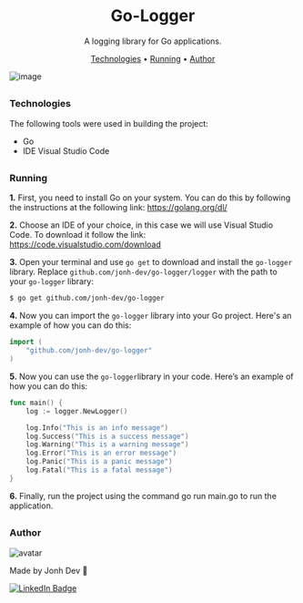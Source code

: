 <h1 align="center"> Go-Logger </h1>

<p align="center">A logging library for Go applications.</p>

<p align="center">
 <a href="#technologies">Technologies</a> •
 <a href="#running">Running</a> •
 <a href="#author">Author</a>
</p>

![image](https://github.com/jonh-dev/go-logger/assets/101439670/1c8a636c-a580-4b47-9b55-9739442b48df)

##

### Technologies

The following tools were used in building the project:

- Go
- IDE Visual Studio Code

##

### Running

**1.** First, you need to install Go on your system. You can do this by following the instructions at the following link: https://golang.org/dl/

**2.** Choose an IDE of your choice, in this case we will use Visual Studio Code. To download it follow the link: https://code.visualstudio.com/download

**3.** Open your terminal and use `go get` to download and install the `go-logger` library. Replace `github.com/jonh-dev/go-logger/logger` with the path to your `go-logger` library:

```bash
$ go get github.com/jonh-dev/go-logger
```

**4.** Now you can import the `go-logger` library into your Go project. Here's an example of how you can do this:

```go
import (
    "github.com/jonh-dev/go-logger"
)
```

**5.** Now you can use the `go-logger`library in your code. Here’s an example of how you can do this:

```go
func main() {
    log := logger.NewLogger()

    log.Info("This is an info message")
    log.Success("This is a success message")
    log.Warning("This is a warning message")
    log.Error("This is an error message")
    log.Panic("This is a panic message")
    log.Fatal("This is a fatal message")
}
```

**6.** Finally, run the project using the command go run main.go to run the application.

##

### Author

![avatar](https://user-images.githubusercontent.com/101439670/181940218-4f68ffb9-0d35-40df-b8e9-86629333d244.png)

Made by Jonh Dev 🙏

[![LinkedIn Badge](https://img.shields.io/badge/-LINKEDIN-blue?style=flat-square&logo=Linkedin&logoColor=white&link="https://www.linkedin.com/in/jo%C3%A3o-carlos-schwab-zanardi-752591213/)](https://www.linkedin.com/in/jo%C3%A3o-carlos-schwab-zanardi-752591213/)
